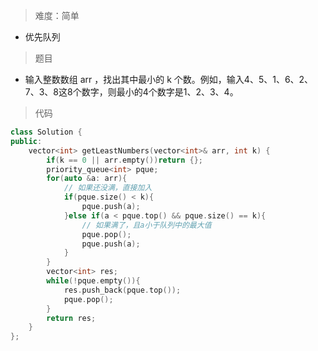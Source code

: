 > 难度：简单
- 优先队列

> 题目
- 输入整数数组 arr ，找出其中最小的 k 个数。例如，输入4、5、1、6、2、7、3、8这8个数字，则最小的4个数字是1、2、3、4。
> 代码

```cpp
class Solution {
public:
    vector<int> getLeastNumbers(vector<int>& arr, int k) {
        if(k == 0 || arr.empty())return {};
        priority_queue<int> pque;
        for(auto &a: arr){
            // 如果还没满，直接加入
            if(pque.size() < k){
                pque.push(a);
            }else if(a < pque.top() && pque.size() == k){
                // 如果满了，且a小于队列中的最大值
                pque.pop();
                pque.push(a);
            }
        }
        vector<int> res;
        while(!pque.empty()){
            res.push_back(pque.top());
            pque.pop();
        }
        return res;
    }
};
```
